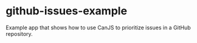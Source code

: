 # github-issues-example
Example app that shows how to use CanJS to prioritize issues in a GitHub repository.
